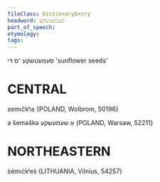 ```yaml
---
fileClass: DictionaryEntry
headword: סעמעטשקע
part_of_speech: 
etymology: 
tags: 
---
```

סעמעטשקע
־ס
די
'sunflower seeds'

CENTRAL
========

semɩčkʲɩs {POLAND, Wolbrom, 50196}

a šeməškə אַ שעמעשקע {POLAND, Warsaw, 52211}

NORTHEASTERN
==============

s̀émɩc̀kʲes̀ {LITHUANIA, Vilnius, 54257}
